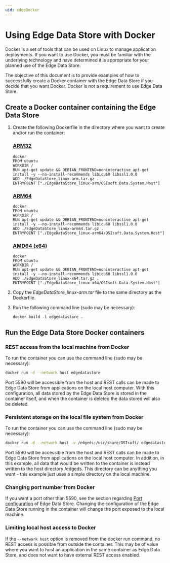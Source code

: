 ```yaml
---
uid: edgeDocker
---
```


# Using Edge Data Store with Docker

Docker is a set of tools that can be used on Linux to manage application deployments. If you want to use Docker, you must be familiar with the underlying technology and have determined it is appropriate for your planned use of the Edge Data Store.

The objective of this document is to provide examples of how to successfully create a Docker container with the Edge Data Store if you decide that you want Docker. Docker is not a requirement to use Edge Data Store.

## Create a Docker container containing the Edge Data Store

1. Create the following Dockerfile in the directory where you want to create and/or run the container:

    ### [ARM32](#tab/tabid-1)

    ```
    docker
    FROM ubuntu
    WORKDIR /
    RUN apt-get update && DEBIAN_FRONTEND=noninteractive apt-get    install -y --no-install-recommends libicu60 libssl1.0.0
    ADD ./EdgeDataStore_linux-arm.tar.gz .
    ENTRYPOINT ["./EdgeDataStore_linux-arm/OSIsoft.Data.System.Host"]
    ```
    ### [ARM64](#tab/tabid-2)
    ```
    docker
    FROM ubuntu
    WORKDIR /
    RUN apt-get update && DEBIAN_FRONTEND=noninteractive apt-get    install -y --no-install-recommends libicu60 libssl1.0.0
    ADD ./EdgeDataStore_linux-arm64.tar.gz .
    ENTRYPOINT ["./EdgeDataStore_linux-arm64/OSIsoft.Data.System.Host"]
    ```

    ### [AMD64 (x64)](#tab/tabid-3)

    ```
    docker
    FROM ubuntu
    WORKDIR /
    RUN apt-get update && DEBIAN_FRONTEND=noninteractive apt-get    install -y --no-install-recommends libicu60 libssl1.0.0
    ADD ./EdgeDataStore_linux-x64.tar.gz .
    ENTRYPOINT ["./EdgeDataStore_linux-x64/OSIsoft.Data.System.Host"]
    ```

2. Copy the _EdgeDataStore_linux-arm.tar_ file to the same directory as the Dockerfile.

3. Run the following command line (sudo may be necessary):

    ```
    docker build -t edgedatastore .
    ```


## Run the Edge Data Store Docker containers

### REST access from the local machine from Docker

To run the container you can use the command line (sudo may be necessary):

   ```bash
   docker run -d --network host edgedatastore
   ```
   
Port 5590 will be accessible from the host and REST calls can be made to Edge Data Store from applications on the local host computer. With this configuration, all data stored by the Edge Data Store is stored in the container itself, and when the container is deleted the data stored will also be deleted.

### Persistent storage on the local file system from Docker

To run the container you can use the command line (sudo may be necessary):

   ```bash
   docker run -d --network host -v /edgeds:/usr/share/OSIsoft/ edgedatastore
   ```
   
Port 5590 will be accessible from the host and REST calls can be made to Edge Data Store from applications on the local host computer. In addition, in this example, all data that would be written to the container is instead written to the host directory /edgeds. This directory can be anything you want - this example just uses a simple directory on the local machine.

### Changing port number from Docker

If you want a port other than 5590, see the section regarding [Port configuration](#EdgeDataStoreConfiguration) of Edge Data Store. Changing the configuration of the Edge Data Store running in the container will change the port exposed to the local machine.

### Limiting local host access to Docker

If the `--network host` option is removed from the docker run command, no REST access is possible from outside the container. This may be of value where you want to host an application in the same container as Edge Data Store, and does not want to have external REST access enabled.
